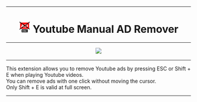 
***

<h1 align="center">
  <img src="https://github.com/Keinsleif/youtube-manual-ad-remover/blob/master/src/128.png" height="32" width="32" />
  Youtube Manual AD Remover
</h1>

***
<p align="center">
<a href="https://chrome.google.com/webstore/detail/youtube-manual-ad-remover/jfbjbbfpbogjffpkcfmchfgamgioniea">
  <img src="https://github.com/Keinsleif/youtube-manual-ad-remover/assets/36069591/5ab01d6f-7d76-45df-b309-be6b5a89fb3c" width="300"/>
</a>
</p>

***

This extension allows you to remove Youtube ads by pressing ESC or Shift + E when playing Youtube videos.  
You can remove ads with one click without moving the cursor.  
Only Shift + E is valid at full screen.  

***
